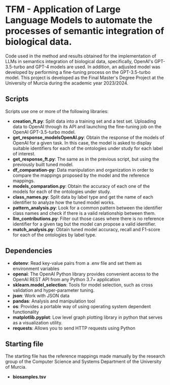 # TFM - Application of Large Language Models to automate the processes of semantic integration of biological data.
Code used in the method and results obtained for the implementation of LLMs in semantics integration of biological data, specifically, OpenAI's GPT-3.5-turbo and GPT-4 models are used. In addition, an adjusted model was developed by performing a fine-tuning process on the GPT-3.5-turbo model. This project is developed as the Final Master's Degree Project at the University of Murcia during the academic year 2023/2024.

## Scripts
Scripts use one or more of the following libraries:
- **creation_ft.py**: Split data into a training set and a test set. Uploading data to OpenAI through its API and launching the fine-tuning job on the OpenAI GPT-3.5-turbo model.
- **get_response_modelsOpenAI.py**: Obtain the response of the models of OpenAI for a given task. In this case, the model is asked to display suitable identifiers for each of the ontologies under study for each label of interest.
- **get_response_ft.py**: The same as in the previous script, but using the previously built tuned model.
- **df_comparation-py**: Data manipulation and organization in order to compare the mappings proposed by the model and the reference mappings.
- **models_comparation.py**: Obtain the accuracy of each one of the models for each of the ontologies under study.
- **class_names.py**: Split data by label type and get the name of each identifier to analyze how the tuned model works.
- **pattern_analysis.py**: Look for a common pattern between the identifier class names and check if there is a valid relationship between them.
- **llm_contributions.py**: Filter out those cases where there is no reference identifier for a given tag but the model can propose a valid identifier.
- **match_analysis.py**: Obtain tuned model accuracy, recall and F1-score for each of the ontologies by label type.

## Dependencies
- **dotenv**: Read key-value pairs from a .env file and set them as environment variables
- **openai**: The OpenAI Python library provides convenient access to the OpenAI REST API from any Python 3.7+ application
- **sklearn.model_selection**: Tools for model selection, such as cross validation and hyper-parameter tuning.
- **json**: Work with JSON data
- **pandas**: Analysis and manipulation tool
- **os**: Provides a portable way of using operating system dependent functionality
- **matplotlib.pyplot**: Low level graph plotting library in python that serves as a visualization utility.
- **requests**: Allows you to send HTTP requests using Python

## Starting file
The starting file has the reference mappings made manually by the research group of the Computer Science and Systems Department of the University of Murcia.
- **biosamples.tsv**
